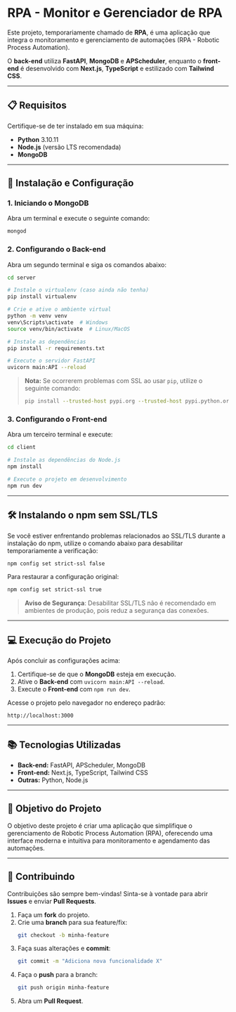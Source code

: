 # RPA - Monitor e Gerenciador de RPA

Este projeto, temporariamente chamado de **RPA**, é uma aplicação que integra o monitoramento e gerenciamento de automações (RPA - Robotic Process Automation).

O **back-end** utiliza **FastAPI**, **MongoDB** e **APScheduler**, enquanto o **front-end** é desenvolvido com **Next.js**, **TypeScript** e estilizado com **Tailwind CSS**.

---

## 📋 **Requisitos**

Certifique-se de ter instalado em sua máquina:

- **Python** 3.10.11
- **Node.js** (versão LTS recomendada)
- **MongoDB**

---

## 🚀 **Instalação e Configuração**

### 1. **Iniciando o MongoDB**

Abra um terminal e execute o seguinte comando:

```bash
mongod
```

### 2. **Configurando o Back-end**

Abra um segundo terminal e siga os comandos abaixo:

```bash
cd server

# Instale o virtualenv (caso ainda não tenha)
pip install virtualenv

# Crie e ative o ambiente virtual
python -m venv venv
venv\Scripts\activate  # Windows
source venv/bin/activate  # Linux/MacOS

# Instale as dependências
pip install -r requirements.txt

# Execute o servidor FastAPI
uvicorn main:API --reload
```

> **Nota:** Se ocorrerem problemas com SSL ao usar `pip`, utilize o seguinte comando:
>
> ```bash
> pip install --trusted-host pypi.org --trusted-host pypi.python.org --trusted-host files.pythonhosted.org -r requirements.txt
> ```

### 3. **Configurando o Front-end**

Abra um terceiro terminal e execute:

```bash
cd client

# Instale as dependências do Node.js
npm install

# Execute o projeto em desenvolvimento
npm run dev
```

---

## 🛠️ **Instalando o npm sem SSL/TLS**

Se você estiver enfrentando problemas relacionados ao SSL/TLS durante a instalação do npm, utilize o comando abaixo para desabilitar temporariamente a verificação:

```bash
npm config set strict-ssl false
```

Para restaurar a configuração original:

```bash
npm config set strict-ssl true
```

> **Aviso de Segurança**: Desabilitar SSL/TLS não é recomendado em ambientes de produção, pois reduz a segurança das conexões.

---

## 💻 **Execução do Projeto**

Após concluir as configurações acima:

1. Certifique-se de que o **MongoDB** esteja em execução.
2. Ative o **Back-end** com `uvicorn main:API --reload`.
3. Execute o **Front-end** com `npm run dev`.

Acesse o projeto pelo navegador no endereço padrão:

```
http://localhost:3000
```

---

## 📚 **Tecnologias Utilizadas**

- **Back-end:** FastAPI, APScheduler, MongoDB
- **Front-end:** Next.js, TypeScript, Tailwind CSS
- **Outras:** Python, Node.js

---

## 🎯 **Objetivo do Projeto**

O objetivo deste projeto é criar uma aplicação que simplifique o gerenciamento de Robotic Process Automation (RPA), oferecendo uma interface moderna e intuitiva para monitoramento e agendamento das automações.

---

## 🤝 **Contribuindo**

Contribuições são sempre bem-vindas! Sinta-se à vontade para abrir **Issues** e enviar **Pull Requests**.

1. Faça um **fork** do projeto.
2. Crie uma **branch** para sua feature/fix:
   ```bash
   git checkout -b minha-feature
   ```
3. Faça suas alterações e **commit**:
   ```bash
   git commit -m "Adiciona nova funcionalidade X"
   ```
4. Faça o **push** para a branch:
   ```bash
   git push origin minha-feature
   ```
5. Abra um **Pull Request**.
